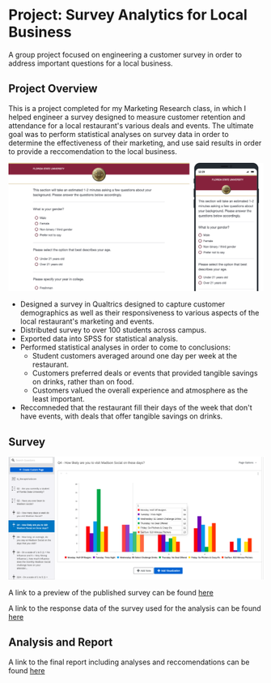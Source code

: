 # Project: Survey Analytics for Local Business
A group project focused on engineering a customer survey in order to address important questions for a local business.
## Project Overview
This is a project completed for my Marketing Research class, in which I helped engineer a survey designed to measure customer retention and attendance for a local restaurant's various deals and events. The ultimate goal was to perform statistical analyses on survey data in order to determine the effectiveness of their marketing, and use said results in order to provide a reccomendation to the local business.

![Alt Text](https://github.com/pcm19b/Project-Survey-Analytics/blob/62b2196aea753a7b90bde4d15a923fdcca107c9c/Screen%20Shot%202023-08-13%20at%2010.09.47%20AM.png)

* Designed a survey in Qualtrics designed to capture customer demographics as well as their responsiveness to various aspects of the local restaurant's marketing and events.
* Distributed survey to over 100 students across campus.
* Exported data into SPSS for statistical analysis.
* Performed statistical analyses in order to come to conclusions:
  * Student customers averaged around one day per week at the restaurant.
  * Customers preferred deals or events that provided tangible savings on drinks, rather than on food.
  * Customers valued the overall experience and atmosphere as the least important.
* Reccomneded that the restaurant fill their days of the week that don't have events, with deals that offer tangible savings on drinks.

## Survey

![Alt Text](https://github.com/pcm19b/Project-Survey-Analytics/blob/62b2196aea753a7b90bde4d15a923fdcca107c9c/Screen%20Shot%202023-08-13%20at%2010.10.15%20AM.png)

A link to a preview of the published survey can be found [here](https://fsu.yul1.qualtrics.com/jfe/preview/previewId/4722b649-5bbc-4d56-bd0c-f7f3b483525e/SV_b9nJh2FZImkzTLw?Q_CHL=preview&Q_SurveyVersionID=current)

A link to the response data of the survey used for the analysis can be found [here](https://github.com/pcm19b/Project-Survey-Analytics/blob/7a86967523f02d6b71adee755c2a2d345462df76/Default%20Report.pdf)

## Analysis and Report
A link to the final report including analyses and reccomendations can be found [here](https://github.com/pcm19b/Project-Survey-Analytics/blob/19bc9d2141cb17c29774c8ee247b98123bd689ca/Survey%20Analysis%20and%20Report.pdf)
